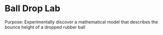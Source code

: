 # Ball Drop Lab
Purpose: Experimentally discover a mathematical model that describes the bounce height of a dropped rubber ball